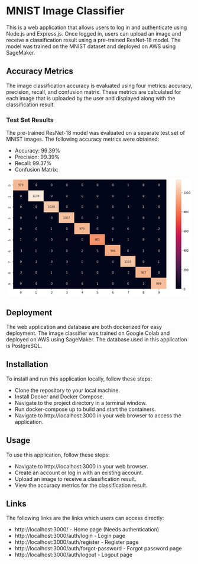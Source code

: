# MNIST Image Classifier
This is a web application that allows users to log in and authenticate using Node.js and Express.js. Once logged in, users can upload an image and receive a classification result using a pre-trained ResNet-18 model. The model was trained on the MNIST dataset and deployed on AWS using SageMaker.

## Accuracy Metrics
The image classification accuracy is evaluated using four metrics: accuracy, precision, recall, and confusion matrix. These metrics are calculated for each image that is uploaded by the user and displayed along with the classification result.

### Test Set Results
The pre-trained ResNet-18 model was evaluated on a separate test set of MNIST images. The following accuracy metrics were obtained:

- Accuracy: 99.39%
- Precision: 99.39%
- Recall: 99.37%
- Confusion Matrix:

![alt text](https://github.com/marko2806/MNIST-classifier-web-service/blob/main/classifier/confusion_matrix.png?raw=true)


## Deployment
The web application and database are both dockerized for easy deployment. The image classifier was trained on Google Colab and deployed on AWS using SageMaker. The database used in this application is PostgreSQL.

## Installation
To install and run this application locally, follow these steps:

- Clone the repository to your local machine.
- Install Docker and Docker Compose.
- Navigate to the project directory in a terminal window.
- Run docker-compose up to build and start the containers.
- Navigate to http://localhost:3000 in your web browser to access the application.

## Usage
To use this application, follow these steps:

- Navigate to http://localhost:3000 in your web browser.
- Create an account or log in with an existing account.
- Upload an image to receive a classification result.
- View the accuracy metrics for the classification result.

## Links

The following links are the links which users can access directly:

- http://localhost:3000/ - Home page (Needs authentication)
- http://localhost:3000/auth/login - Login page
- http://localhost:3000/auth/register - Register page
- http://localhost:3000/auth/forgot-password - Forgot password page
- http://localhost:3000/auth/logout - Logout page

